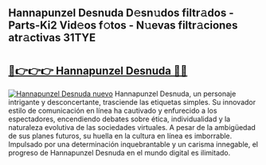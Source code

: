 ## Hannapunzel Desnuda D𝚎sn𝚞dos filtr𝚊dos - Parts-Ki2 Vid𝚎os f𝚘tos - N𝚞evas filtr𝚊ciones atr𝚊ctivas 31TYE

# <h2><a href="http://mbc7m9.tromn.icu/?c=Hannapunzel+Desnuda">🔗👉👉👉 Hannapunzel Desnuda 🔗🔗</a></h2>

[![Hannapunzel Desnuda nuevo](https://i.imgur.com/pEAQMta.gif)](http://mbc7m9.tromn.icu/?c=Hannapunzel+Desnuda)
Hannapunzel Desnuda, un personaje intrigante y desconcertante, trasciende las etiquetas simples. Su innovador estilo de comunicación en línea ha cautivado y enfurecido a los espectadores, encendiendo debates sobre ética, individualidad y la naturaleza evolutiva de las sociedades virtuales. A pesar de la ambigüedad de sus planes futuros, su huella en la cultura en línea es imborrable. Impulsado por una determinación inquebrantable y un carisma innegable, el progreso de Hannapunzel Desnuda en el mundo digital es ilimitado.
